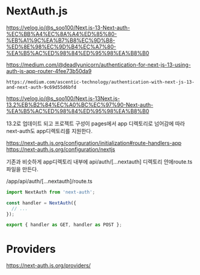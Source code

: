 # NextAuth.js

https://velog.io/@s_soo100/Next.js-13-Next-auth-%EC%BB%A4%EC%8A%A4%ED%85%80-%EB%A1%9C%EA%B7%B8%EC%9D%B8-%ED%8E%98%EC%9D%B4%EC%A7%80-%EA%B5%AC%ED%98%84%ED%95%98%EA%B8%B0

https://medium.com/@deadlyunicorn/authentication-for-next-js-13-using-auth-js-app-router-4fee73b50da9

`https://medium.com/ascentic-technology/authentication-with-next-js-13-and-next-auth-9c69d55d6bfd`

https://velog.io/@s_soo100/Next.js-13Next.js-13.2%EB%B2%84%EC%A0%BC%EC%97%90-Next-auth-%EA%B5%AC%ED%98%84%ED%95%98%EA%B8%B0

13.2로 업데이트 되고 프로젝트 구성이 pages에서 app 디렉토리로 넘어감에 따라 next-auth도 app디렉토리를 지원한다.

https://next-auth.js.org/configuration/initialization#route-handlers-app
https://next-auth.js.org/configuration/nextjs

기존과 비슷하게 app디렉토리 내부에 api/auth/[...nextauth] 디렉토리 안에route.ts 파일을 만든다.

/app/api/auth/[...nextauth]/route.ts

```jsx
import NextAuth from 'next-auth';

const handler = NextAuth({
  // ...
});

export { handler as GET, handler as POST };
```

# Providers

https://next-auth.js.org/providers/
